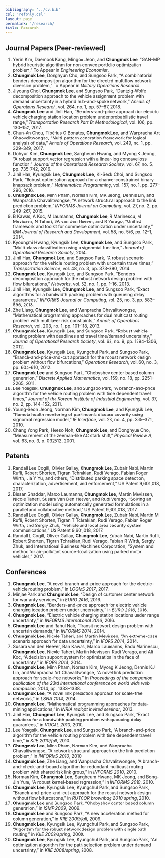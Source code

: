 ```yaml
---
bibliography: '../cv.bib'
csl: 'refonly.csl'
layout: page
permalink: '/research/'
title: Research
---
```


Journal Papers (Peer-reviewed)
------------------------------

1.  Yerin Kim, Daemook Kang, Mingoo Jeon, and **Chungmok Lee**, “GAN-MP
    hybrid heuristic algorithm for non-convex portfolio optimization
    problem,” To Appear in *Engineering Economist*.
2.  **Chungmok Lee**, Donghyun Cho, and Sungsoo Park, “A combinatorial
    benders decomposition algorithm for the directed multiflow network
    diversion problem,” To Appear in *Military Operations Research*.
3.  Jiyoung Choi, **Chungmok Lee**, and Sungsoo Park, “Dantzig-Wolfe
    decomposition approach to the vehicle assignment problem with demand
    uncertainty in a hybrid hub-and-spoke network,” *Annals of
    Operations Research*, vol. 264, no. 1, pp. 57–87, 2018.
4.  **Chungmok Lee** and Jinil Han, “Benders-and-price approach for electric
    vehicle charging station location problem under probabilistic travel
    range,” *Transportation Research Part B: Methodological*, vol. 106,
    pp. 130–152, 2017.
5.  Chun-An Chou, Tibérius O Bonates, **Chungmok Lee**, and Wanpracha Art
    Chaovalitwongse, “Multi-pattern generation framework for logical
    analysis of data,” *Annals of Operations Research*, vol. 249, no. 1,
    pp. 329–349, 2017.
6.  Dohyun Kim, **Chungmok Lee**, Sangheum Hwang, and Myong K Jeong, “A
    robust support vector regression with a linear-log concave loss
    function,” *Journal of the Operational Research Society*, vol. 67,
    no. 5, pp. 735–742, 2016.
7.  Jinil Han, Kyungsik Lee, **Chungmok Lee**, Ki-Seok Choi, and Sungsoo
    Park, “Robust optimization approach for a chance-constrained binary
    knapsack problem,” *Mathematical Programming*, vol. 157, no. 1, pp.
    277–296, 2016.
8.  **Chungmok Lee**, Minh Pham, Norman Kim, MK Jeong, Dennis Lin, and
    Wanpracha Chavalitwongse, “A network structural approach to the link
    prediction problem,” *INFORMS Journal on Computing*, vol. 27, no. 2,
    pp. 249–267, 2015.
9.  B Kawas, A Koc, M Laumanns, **Chungmok Lee**, R Marinescu, M Mevissen, N
    Taheri, SA van den Heever, and R Verago, “Unified framework and
    toolkit for commerce optimization under uncertainty,” *IBM Journal
    of Research and Development*, vol. 58, no. 5/6, pp. 12–1, 2014.
10. Kyoungmi Hwang, Kyungsik Lee, **Chungmok Lee**, and Sungsoo Park,
    “Multi-class classification using a signomial function,” *Journal of
    Operational Research Society*, 2014.
11. Jinil Han, **Chungmok Lee**, and Sungsoo Park, “A robust scenario
    approach for the vehicle routing problem with uncertain travel
    times,” *Transportation Science*, vol. 48, no. 3, pp. 373–390, 2014.
12. **Chungmok Lee**, Kyungsik Lee, and Sungsoo Park, “Benders decomposition
    approach for the robust network design problem with flow
    bifurcations,” *Networks*, vol. 62, no. 1, pp. 1–16, 2013.
13. Jinil Han, Kyungsik Lee, **Chungmok Lee**, and Sungsoo Park, “Exact
    algorithms for a bandwidth packing problem with queueing delay
    guarantees,” *INFORMS Journal on Computing*, vol. 25, no. 3, pp.
    583–596, 2013.
14. Zhe Liang, **Chungmok Lee**, and Wanpracha Chavalitwongse, “Mathematical
    programming approaches for dual multicast routing problem with
    multilayer risk constraints,” *Annals of Operations Research*, vol.
    203, no. 1, pp. 101–118, 2013.
15. **Chungmok Lee**, Kyungsik Lee, and Sungsoo Park, “Robust vehicle
    routing problem with deadlines and travel time/demand uncertainty,”
    *Journal of Operational Research Society*, vol. 63, no. 9, pp.
    1294–1306, 2012.
16. **Chungmok Lee**, Kyungsik Lee, Kyungchul Park, and Sungsoo Park,
    “Branch-and-price-and-cut approach for the robust network design
    problem without flow bifurcations,” *Operations Research*, vol. 60,
    no. 3, pp. 604–610, 2012.
17. **Chungmok Lee** and Sungsoo Park, “Chebyshev center based column
    generation,” *Discrete Applied Mathematics*, vol. 159, no. 18, pp.
    2251–2265, 2011.
18. Lee Yongsik, **Chungmok Lee**, and Sungsoo Park, “A branch-and-price
    algorithm for the vehicle routing problem with time dependent travel
    times,” *Journal of the Korean Institute of Industrial Engineering*,
    vol. 37, no. 2, pp. 144–152, 2011.
19. Young-Seon Jeong, Norman Kim, **Chungmok Lee**, and Kyungsik Lee,
    “Remote health monitoring of parkinson’s disease severity using
    signomial regression model,” *IE Interface*, vol. 23, no. 4, pp.
    365–371, 2010.
20. Chang Yong Park, Heeso Noh, **Chungmok Lee**, and Donghyun Cho,
    “Measurement of the zeeman-like AC stark shift,” *Physical Review
    A*, vol. 63, no. 3, p. 032512, 2001.

Patents
-------

1.  Randall Lee Cogill, Olivier Gallay, **Chungmok Lee**, Zubair Nabi,
    Martin Rufli, Robert Shorten, Tigran Tchrakian, Rudi Verago, Fabian
    Roger Wirth, Jia Y Yu, and others, “Distributed parking space
    detection, characterization, advertisement, and enforcement,” US
    Patent 9,601,018, 2017.
2.  Bissan Ghaddar, Marco Laumanns, **Chungmok Lee**, Martin Mevissen,
    Nicole Taheri, Susara Van Den Heever, and Rudi Verago, “Solving an
    optimization model using automatically generated formulations in a
    parallel and collaborative method,” US Patent 9,601,018, 2017.
3.  Randall Lee Cogill, Olivier Gallay, **Chungmok Lee**, Zubair Nabi,
    Martin M Rufli, Robert Shorten, Tigran T Tchrakian, Rudi Verago,
    Fabian Roger Wirth, and Sergiy Zhuk, “Vehicle and local area
    security system communications,” US Patent 9,601,018, 2017.
4.  Randall L Cogill, Olivier Gallay, **Chungmok Lee**, Zubair Nabi, Martin
    Rufli, Robert Shorten, Tigran Tchrakian, Rudi Verago, Fabian R
    Wirth, Sergiy Zhuk, and International Business Machines Corporation,
    “System and method for air-pollutant source-localization using
    parked motor vehicles,” 2017.

Conferences
-----------

1.  **Chungmok Lee**, “A novel branch-and-price approach for the
    electric-vehicle routing problem,” in *LOGMS 2017*, 2017.
2.  Minjae Park and **Chungmok Lee**, “Design of customer center network for
    warranty services,” in *EURO 2016*, 2016.
3.  **Chungmok Lee**, “Benders-and-price approach for electric vehicle
    charging location problem under uncertainty,” in *EURO 2016*, 2016.
4.  **Chungmok Lee**, “Electric vehicle charging station locations under
    range uncertainty,” in *INFORMS international 2016*, 2016.
5.  **Chungmok Lee** and Rahul Nair, “Transit network design problem with
    uncertain demands,” in *INFORMS 2014*, 2014.
6.  **Chungmok Lee**, Nicole Taheri, and Martin Mevissen, “An extreme-case
    scenario approach for data uncertainty,” in *IFORS 2014*, 2014.
7.  Susara van den Heever, Ban Kawas, Marco Laumanns, Radu Marinescu,
    **Chungmok Lee**, Nicole Taheri, Martin Mevissen, Rudi Verago, and Ali
    Koc, “A decision support system for optimization in the face of
    uncertainty,” in *IFORS 2014*, 2014.
8.  **Chungmok Lee**, Minh Pham, Norman Kim, Myong K Jeong, Dennis KJ Lin,
    and Wanpracha Art Chavalitwongse, “A novel link prediction approach
    for scale-free networks,” in *Proceedings of the companion
    publication of the 23rd international conference on world wide web
    companion*, 2014, pp. 1333–1338.
9.  **Chungmok Lee**, “A novel link prediction approach for scale-free
    networks,” in *LSNA 2014*, 2014.
10. **Chungmok Lee**, “Mathematical programming approaches for data-mining
    applications,” in *INRIA realopt invited seminar*, 2013.
11. Jinil Han, **Chungmok Lee**, Kyungsik Lee, and Sungsoo Park, “Exact
    solutions for a bandwidth packing problem with queueing delay
    guarantees,” in *VOCAL 2010*, 2010.
12. Lee Yongsik, **Chungmok Lee**, and Sungsoo Park, “A branch-and-price
    algorithm for the vehicle routing problem with time dependent travel
    time,” in *KIIE 2010/fall*, 2010.
13. **Chungmok Lee**, Minh Pham, Norman Kim, and Wanpracha Chavalitwongse,
    “A network structural approach on the link prediction problem,” in
    *INFORMS 2010*, 2010.
14. **Chungmok Lee**, Zhe Liang, and Wanpracha Chavalitwongse, “A
    branch-and-check-and-bound algorithm for redundant multicast routing
    problem with shared risk link group,” in *INFORMS 2010*, 2010.
15. Norman Kim, **Chungmok Lee**, Sangheum Hwang, MK Jeong, and Bong-Jin
    Yum, “A robust kernel-based regression,” in *INFORMS 2010*, 2010.
16. **Chungmok Lee**, Kyungsik Lee, Kyungchul Park, and Sungsoo Park,
    “Branch-and-price-and-cut approach for the robust network design
    without flow bifurcations,” in *RUTCOR brownbag 2010 spring*, 2010.
17. **Chungmok Lee** and Sungsoo Park, “Chebyshev center based column
    generation,” in *ISMP 2009*, 2009.
18. **Chungmok Lee** and Sungsoo Park, “A new acceleration method for column
    generation,” in *KIIE 2009/fall*, 2009.
19. **Chungmok Lee**, Kyungsik Lee, Kyungchul Park, and Sungsoo Park,
    “Algorithm for the robust network design problem with single path
    routing,” in *KIIE 2009/spring*, 2009.
20. **Chungmok Lee**, Kyungsik Lee, Kyungchul Park, and Sungsoo Park, “An
    optimization algorithm for the path selection problem under demand
    uncertainty,” in *KIIE 2008/spring*, 2008.
